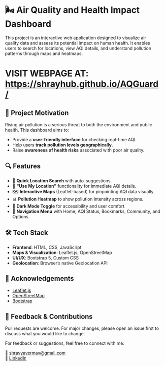 # 🌬️ Air Quality and Health Impact Dashboard

This project is an interactive web application designed to visualize air quality data and assess its potential impact on human health. It enables users to search for locations, view AQI details, and understand pollution patterns through maps and heatmaps.

# VISIT WEBPAGE AT: https://shrayhub.github.io/AQGuard/

## 🧠 Project Motivation

Rising air pollution is a serious threat to both the environment and public health. This dashboard aims to:

- Provide a **user-friendly interface** for checking real-time AQI.
- Help users **track pollution levels geographically**.
- Raise **awareness of health risks** associated with poor air quality.


## 🔍 Features

- 🔎 **Quick Location Search** with auto-suggestions.
- 📍 **"Use My Location"** functionality for immediate AQI details.
- 🗺️ **Interactive Maps** (Leaflet-based) for pinpointing AQI data visually.
- 📊 **Pollution Heatmap** to show pollution intensity across regions.
- 🌙 **Dark Mode Toggle** for accessibility and user comfort.
- 📌 **Navigation Menu** with Home, AQI Status, Bookmarks, Community, and Options.


## 🛠️ Tech Stack

- **Frontend**: HTML, CSS, JavaScript
- **Maps & Visualization**: Leaflet.js, OpenStreetMap
- **UI/UX**: Bootstrap 5, Custom CSS
- **Geolocation**: Browser’s native Geolocation API


## 🙌 Acknowledgements

- [Leaflet.js](https://leafletjs.com/)
- [OpenStreetMap](https://www.openstreetmap.org/)
- [Bootstrap](https://getbootstrap.com/)

## 📣 Feedback & Contributions

Pull requests are welcome. For major changes, please open an issue first to discuss what you would like to change.

For feedback or suggestions, feel free to connect with me:

📧 [shravyavermav@gmail.com](mailto:shravyavermav@gmail.com)  
🔗 [LinkedIn](https://www.linkedin.com/in/shravyaverma)

